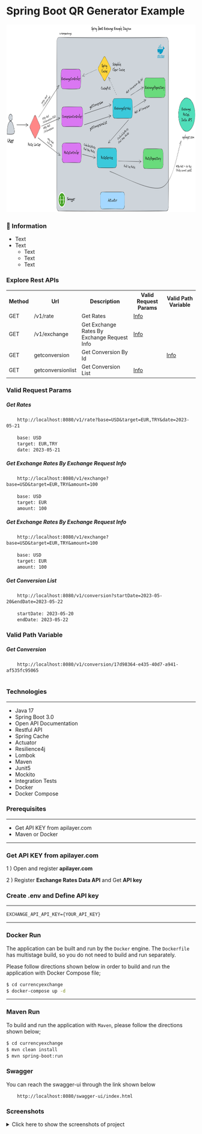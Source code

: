 # Spring Boot QR Generator Example

<img src="screenshots/spring_boot_currency_diagram.png" alt="Main Information" width="800" height="500">

### 📖 Information

<ul style="list-style-type:disc">
  <li>Text </li> 
  <li>Text  
       <ul>
            <li>Text </li>
            <li>Text </li>
            <li>Text </li>
       </ul>
  </li>
</ul>

### Explore Rest APIs

<table style="width:100%">
  <tr>
      <th>Method</th>
      <th>Url</th>
      <th>Description</th>
      <th>Valid Request Params</th>
      <th>Valid Path Variable</th>
  </tr>
  <tr>
      <td>GET</td>
      <td>/v1/rate</td>
      <td>Get Rates</td>
      <td><a href="README.md#getrates">Info</a></td>
      <td></td>
  </tr>
  <tr>
      <td>GET</td>
      <td>/v1/exchange</td>
      <td>Get Exchange Rates By Exchange Request Info</td>
      <td><a href="README.md#getexchangeratesbyexchangerequestinfo">Info</a></td>
      <td></td>
  </tr>
  <tr>
      <td>GET</td>
      <td>getconversion</td>
      <td>Get Conversion By Id</td>
      <td></td>
      <td><a href="README.md#getgetconversion">Info</a></td>
  </tr>
  <tr>
      <td>GET</td>
      <td>getconversionlist</td>
      <td>Get Conversion List</td>
      <td><a href="README.md#getconversionlist">Info</a></td>
      <td></td>
  </tr>
</table>

### Valid Request Params

##### <a id="getrates"> Get Rates
```
    http://localhost:8080/v1/rate?base=USD&target=EUR,TRY&date=2023-05-21
    
    base: USD
    target: EUR,TRY
    date: 2023-05-21
```

##### <a id="getexchangeratesbyexchangerequestinfo"> Get Exchange Rates By Exchange Request Info
```
    http://localhost:8080/v1/exchange?base=USD&target=EUR,TRY&amount=100
    
    base: USD
    target: EUR
    amount: 100
```

##### <a id="getexchangeratesbyexchangerequestinfo"> Get Exchange Rates By Exchange Request Info
```
    http://localhost:8080/v1/exchange?base=USD&target=EUR,TRY&amount=100
    
    base: USD
    target: EUR
    amount: 100
```

##### <a id="getconversionlist"> Get Conversion List
```
    http://localhost:8080/v1/conversion?startDate=2023-05-20&endDate=2023-05-22
    
    startDate: 2023-05-20
    endDate: 2023-05-22
```

### Valid Path Variable

##### <a id="getconversion"> Get Conversion
```
    http://localhost:8080/v1/conversion/17d98364-e435-40d7-a941-af535fc95065
    
```

### Technologies

---
- Java 17
- Spring Boot 3.0
- Open API Documentation
- Restful API
- Spring Cache
- Actuator
- Resilience4j
- Lombok
- Maven
- Junit5
- Mockito
- Integration Tests
- Docker
- Docker Compose

### Prerequisites

---
- Get API KEY from apilayer.com
- Maven or Docker
---

### Get API KEY from apilayer.com
1 ) Open and register <b>apilayer.com</b>

2 ) Register <b>Exchange Rates Data API</b> and Get <b>API key</b>


### Create .env and Define API key
---
    EXCHANGE_API_API_KEY={YOUR_API_KEY}
---

### Docker Run
The application can be built and run by the `Docker` engine. The `Dockerfile` has multistage build, so you do not need to build and run separately.

Please follow directions shown below in order to build and run the application with Docker Compose file;

```sh
$ cd currencyexchange
$ docker-compose up -d
```

---
### Maven Run
To build and run the application with `Maven`, please follow the directions shown below;

```sh
$ cd currencyexchange
$ mvn clean install
$ mvn spring-boot:run
```

### Swagger
You can reach the swagger-ui through the link shown below
```
    http://localhost:8080/swagger-ui/index.html
```

### Screenshots

<details>
<summary>Click here to show the screenshots of project</summary>
    <p> Figure 1 </p>
    <img src ="screenshots/screenshot_1.PNG">
    <p> Figure 2 </p>
    <img src ="screenshots/screenshot_2.PNG">
    <p> Figure 3 </p>
    <img src ="screenshots/screenshot_3.PNG">
    <p> Figure 4 </p>
    <img src ="screenshots/screenshot_4.PNG">
    <p> Figure 5 </p>
    <img src ="screenshots/screenshot_5.PNG">
    <p> Figure 6 </p>
    <img src ="screenshots/screenshot_6.PNG">
    <p> Figure 7 </p>
    <img src ="screenshots/screenshot_7.PNG">
</details>